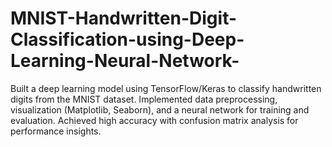 # MNIST-Handwritten-Digit-Classification-using-Deep-Learning-Neural-Network-
Built a deep learning model using TensorFlow/Keras to classify handwritten digits from the MNIST dataset. Implemented data preprocessing, visualization (Matplotlib, Seaborn), and a neural network for training and evaluation. Achieved high accuracy with confusion matrix analysis for performance insights.
